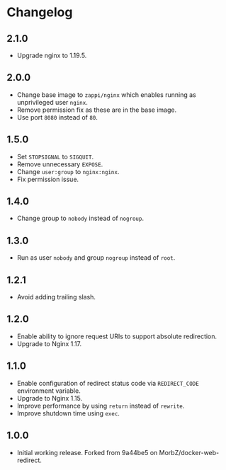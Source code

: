# Changelog

## 2.1.0

* Upgrade nginx to 1.19.5.

## 2.0.0

* Change base image to `zappi/nginx` which enables running as unprivileged user `nginx`.
* Remove permission fix as these are in the base image.
* Use port `8080` instead of `80`.

## 1.5.0

* Set `STOPSIGNAL` to `SIGQUIT`.
* Remove unnecessary `EXPOSE`.
* Change `user:group` to `nginx:nginx`.
* Fix permission issue.

## 1.4.0

* Change group  to `nobody` instead of `nogroup`.

## 1.3.0

* Run as user `nobody` and group `nogroup` instead of `root`.

## 1.2.1

* Avoid adding trailing slash.

## 1.2.0

* Enable ability to ignore request URIs to support absolute redirection.
* Upgrade to Nginx 1.17.

## 1.1.0

* Enable configuration of redirect status code via `REDIRECT_CODE` environment variable.
* Upgrade to Nginx 1.15.
* Improve performance by using `return` instead of `rewrite`.
* Improve shutdown time using `exec`.

## 1.0.0

* Initial working release. Forked from 9a44be5 on MorbZ/docker-web-redirect.
